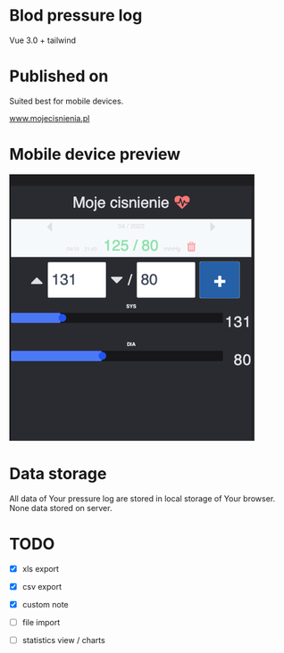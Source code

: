 # Blod pressure log

Vue 3.0 + tailwind

# Published on

Suited best for mobile devices.

www.mojecisnienia.pl

# Mobile device preview

![alt text](phone-preview.png)

# Data storage

All data of Your pressure log are stored in local storage of Your browser. None data stored on server.

# TODO

- [x] xls export
- [x] csv export
- [x] custom note
- [ ] file import
- [ ] statistics view / charts

